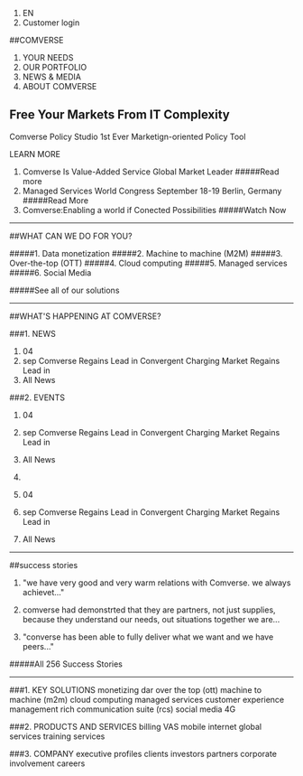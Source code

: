 1. EN
2. Customer login

##COMVERSE 

1. YOUR NEEDS
2. OUR PORTFOLIO
3. NEWS & MEDIA
4. ABOUT COMVERSE

## Free Your Markets From IT Complexity
Comverse Policy Studio
1st Ever Marketign-oriented Policy Tool

LEARN MORE

1. Comverse Is Value-Added Service Global Market Leader
#####Read more
2. Managed Services World Congress September 18-19 Berlin, Germany
#####Read More
3. Comverse:Enabling a world if Conected Possibilities
#####Watch Now

---

##WHAT CAN WE DO FOR YOU?

#####1. Data monetization
#####2. Machine to machine (M2M)
#####3. Over-the-top (OTT)
#####4. Cloud computing
#####5. Managed services
#####6. Social Media

#####See all of our solutions

---

##WHAT'S HAPPENING AT COMVERSE?

###1. NEWS
  1. 04
  2. sep
Comverse Regains Lead in Convergent Charging Market Regains Lead in
  3. All News

###2. EVENTS
  1. 04
  2. sep
Comverse Regains Lead in Convergent Charging Market Regains Lead in
  3. All News

3.
  1. 04
  2. sep
Comverse Regains Lead in Convergent Charging Market Regains Lead in
  3. All News

---

##success stories

1. "we have very good and very warm relations with Comverse. we always achievet..."

2. comverse had demonstrted that they are partners, not just supplies, because they understand our needs, out situations together we are...

3. "converse has been able to fully deliver what we want and we have peers..."

#####All 256 Success Stories

---

###1. KEY SOLUTIONS
monetizing dar
over the top (ott)
machine to machine (m2m)
cloud computing
managed services
customer experience management
rich communication suite (rcs)
social media
4G

###2. PRODUCTS AND SERVICES
billing
VAS
mobile internet
global services
training  services

###3. COMPANY
executive profiles
clients
investors
partners
corporate involvement
careers




















